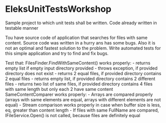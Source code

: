 EleksUnitTestsWorkshop
======================

Sample project to which unit tests shall be written. Code already written in testable manner

Tou have source code of application that searches for files with same content.
Source code was written in a hurry ans has some bugs. Also it is not an optimal and fastest solution to the problem.
Write automated tests for this simple application and try to find and fix bugs.

Test that:
  FilesFinder.FindWithSameContent() works properly:
    - returns empty list if empty input directory provided
    - throws exception, if provided directory does not exist
    - returns 2 equal files, if provided directory contains 2 equal files
    - returns empty list, if provided directory contains 2 different files
    - returns two list of same files, if provided directory contains 4 files with same length but only each 2 have same content
  SameContentComparer works properly:
    - Arrays are compared properly (arrays with same elements are equal, arrays with different elements are not equal)
    - Stream comparison works properly in case when buffer size is less, eq, greater than content length
    - If files with same FullName are compared, IFileService.Open() is not called, because files are definitely equal
